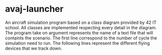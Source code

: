 # avaj-launcher

An aircraft simulation program based on a class diagram provided by 42 IT school. All classes are implemented respecting every detail in the diagram. The program take on argument represents the name of a text file that will containts the scenario. The first line correspond to the number of cycle the simulation need to run. The following lines represent the different flying devices that we track down.
